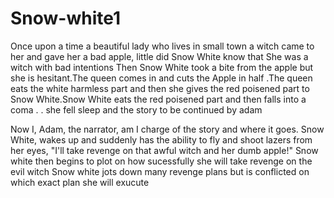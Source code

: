 # Snow-white1
Once upon a time a beautiful lady who lives in small town
a witch came to her and gave her a bad apple, little did Snow White know that
She was a witch with bad intentions
Then Snow White took a bite from the apple but she is hesitant.The queen comes in and cuts the Apple in half .The queen eats the white harmless part and then she gives the red poisened part to Snow White.Snow White eats the red poisened part and then falls into a coma . . 
she fell sleep and the story to be continued by adam

Now I, Adam, the narrator, am I charge of the story and where it goes.
Snow White, wakes up and suddenly has the ability to fly and shoot lazers from her eyes,
"I'll take revenge on that awful witch and her dumb apple!"
Snow white then begins to plot on how sucessfully she will take revenge on the evil witch 
Snow white jots down many revenge plans but is conflicted on which exact plan she will exucute 
